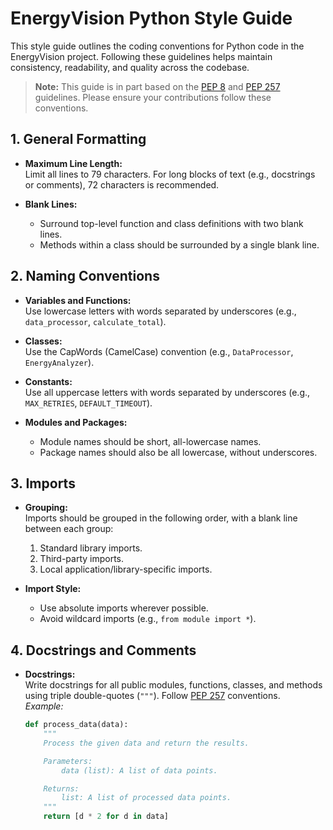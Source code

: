 # EnergyVision Python Style Guide

This style guide outlines the coding conventions for Python code in the EnergyVision project. Following these guidelines helps maintain consistency, readability, and quality across the codebase.

> **Note:** This guide is in part based on the [PEP 8](https://www.python.org/dev/peps/pep-0008/) and [PEP 257](https://www.python.org/dev/peps/pep-0257/) guidelines. Please ensure your contributions follow these conventions.

## 1. General Formatting

- **Maximum Line Length:**  
  Limit all lines to 79 characters. For long blocks of text (e.g., docstrings or comments), 72 characters is recommended.

- **Blank Lines:**  
  - Surround top-level function and class definitions with two blank lines.
  - Methods within a class should be surrounded by a single blank line.

## 2. Naming Conventions

- **Variables and Functions:**  
  Use lowercase letters with words separated by underscores (e.g., `data_processor`, `calculate_total`).

- **Classes:**  
  Use the CapWords (CamelCase) convention (e.g., `DataProcessor`, `EnergyAnalyzer`).

- **Constants:**  
  Use all uppercase letters with words separated by underscores (e.g., `MAX_RETRIES`, `DEFAULT_TIMEOUT`).

- **Modules and Packages:**  
  - Module names should be short, all-lowercase names.  
  - Package names should also be all lowercase, without underscores.

## 3. Imports

- **Grouping:**  
  Imports should be grouped in the following order, with a blank line between each group:
  1. Standard library imports.
  2. Third-party imports.
  3. Local application/library-specific imports.

- **Import Style:**  
  - Use absolute imports wherever possible.
  - Avoid wildcard imports (e.g., `from module import *`).

## 4. Docstrings and Comments

- **Docstrings:**  
  Write docstrings for all public modules, functions, classes, and methods using triple double-quotes (`"""`).
  Follow [PEP 257](https://www.python.org/dev/peps/pep-0257/) conventions.  
  *Example:*
  ```python
  def process_data(data):
      """
      Process the given data and return the results.

      Parameters:
          data (list): A list of data points.

      Returns:
          list: A list of processed data points.
      """
      return [d * 2 for d in data]
